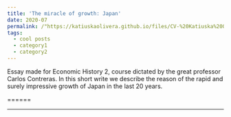```yaml
---
title: 'The miracle of growth: Japan'
date: 2020-07
permalink: /"https://katiuskaolivera.github.io/files/CV-%20Katiuska%20Olivera%20Quevedo.pdf"/
tags:
  - cool posts
  - category1
  - category2
---
```


Essay made for Economic History 2, course dictated by the great professor Carlos Contreras. In this short write we describe the reason of the rapid and surely impressive growth of Japan in the last 20 years.  

======

------